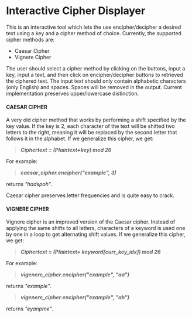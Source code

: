 Interactive Cipher Displayer
==================

This is an interactive tool which lets the use encipher/decipher a desired text using a key and a cipher method of choice. Currently, the 
supported cipher methods are:
* Caesar Cipher
* Vignere Cipher

The user should select a cipher method by clicking on the buttons, input a key, input a text, and then click on encipher/decipher buttons 
to retrieved the ciphered text. The input text should only contain alphabetic characters (only English) and spaces. Spaces will be removed in the output. 
Current implementation preserves upper/lowercase distinction.

#### CAESAR CIPHER

A very old cipher method that works by performing a shift specified by the key value. If the key is 2, each character of the text will be shifted two letters 
to the right, meaning it will be replaced by the second letter that follows it in the alphabet. If we generalize this cipher, we get: 
> **_Ciphertext = (Plaintext+key) mod 26_**

For example:
> **_caesar_cipher.encipher("example", 3)_**

returns *"hadspoh"*.

Caesar cipher preserves letter frequencies and is quite easy to crack.

#### VIGNERE CIPHER

Vignere cipher is an improved version of the Caesar cipher. Instead of applying the same shifts to all letters, characters of a keyword is used one by one in a 
loop to get alternating shift values. If we generalize this cipher, we get:
> **_Ciphertext = (Plaintext+ keyword\[curr\_key\_idx\]) mod 26_**

For example:
> **_vigenere_cipher.encipher("example", "aa")_**

returns *"example"*.
> **_vigenere_cipher.encipher("example", "ab")_**

returns *"eyanpme"*.
